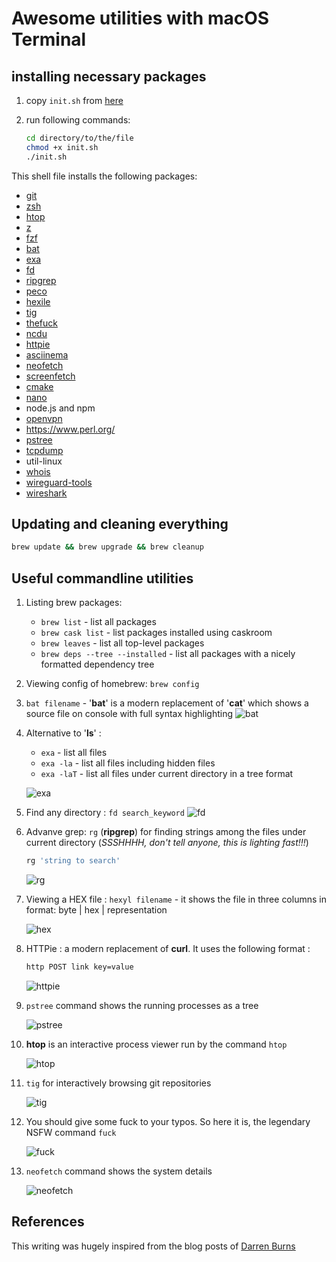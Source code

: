 # Awesome utilities with macOS Terminal

## installing necessary packages

1. copy `init.sh` from [here](https://github.com/Geektrovert/AwsTerm/blob/master/init.sh)
2. run following commands:

    ```bash
    cd directory/to/the/file
    chmod +x init.sh
    ./init.sh
    ```

This shell file installs the following packages:

- [git](https://git-scm.com/)
- [zsh](https://www.zsh.org/)
- [htop](https://hisham.hm/htop/)
- [z](https://github.com/rupa/z)
- [fzf](https://github.com/junegunn/fzf)
- [bat](https://github.com/sharkdp/bat)
- [exa](https://github.com/ogham/exa)
- [fd](https://github.com/sharkdp/fd)
- [ripgrep](https://github.com/BurntSushi/ripgrep)
- [peco](https://github.com/peco/peco)
- [hexile](https://github.com/sharkdp/hexyl)
- [tig](https://github.com/jonas/tig)
- [thefuck](https://github.com/nvbn/thefuck)
- [ncdu](https://dev.yorhel.nl/ncdu)
- [httpie](https://httpie.org/)
- [asciinema](https://asciinema.org)
- [neofetch](https://github.com/dylanaraps/neofetch)
- [screenfetch](https://github.com/KittyKatt/screenFetch)
- [cmake](https://cmake.org/)
- [nano](https://www.nano-editor.org/)
- node.js and npm
- [openvpn](https://openvpn.net/)
- https://www.perl.org/
- [pstree](https://linux.die.net/man/1/pstree)
- [tcpdump](https://www.tcpdump.org/)
- util-linux
- [whois](https://www.whois.com/)
- [wireguard-tools](https://www.wireguard.com/)
- [wireshark](https://www.wireshark.org/)

## Updating and cleaning everything

```bash
brew update && brew upgrade && brew cleanup
```

## Useful commandline utilities

1. Listing brew packages:

    - `brew list` - list all packages
    - `brew cask list` - list packages installed using caskroom
    - `brew leaves` - list all top-level packages
    - `brew deps --tree --installed` - list all packages with a nicely formatted dependency tree

2. Viewing config of homebrew: `brew config`

3. `bat filename` - '**bat**' is a modern replacement of '**cat**' which shows a source file on console with full syntax highlighting
![bat](assets/bat.svg)

4. Alternative to '**ls**' :
    - `exa` - list all files
    - `exa -la` - list all files including hidden files
    - `exa -laT` - list all files under current directory in a tree format

    ![exa](assets/exa.svg)

5. Find any directory : `fd search_keyword`
![fd](assets/fd.svg)

6. Advanve grep: `rg` (**ripgrep**) for finding strings among the files under current directory (_SSSHHHH, don't tell anyone, this is lighting fast!!!_)

    ```bash
    rg 'string to search'
    ```

    ![rg](assets/rg.svg)

7. Viewing a HEX file : `hexyl filename` - it shows the file in three columns in format: byte | hex | representation

    ![hex](assets/hexyl.gif)

8. HTTPie : a modern replacement of **curl**. It uses the following format :

    ```bash
    http POST link key=value
    ```

    ![httpie](assets/httpie.gif)

9. `pstree` command shows the running processes as a tree

    ![pstree](assets/pstree.svg)

10. **htop** is an interactive process viewer run by the command `htop`

    ![htop](assets/htop.svg)

11. `tig` for interactively browsing git repositories

    ![tig](assets/tig.gif)

12. You should give some fuck to your typos. So here it is, the legendary NSFW command `fuck`

    ![fuck](assets/fuck.gif)

13. `neofetch` command shows the system details

    ![neofetch](assets/neo.png)

## References

This writing was hugely inspired from the blog posts of [Darren Burns](https://github.com/darrenburns)
